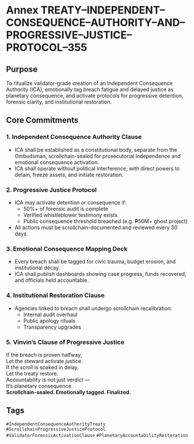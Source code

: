 # Annex TREATY–INDEPENDENT–CONSEQUENCE–AUTHORITY–AND–PROGRESSIVE–JUSTICE–PROTOCOL–355

## Purpose  
To ritualize validator-grade creation of an Independent Consequence Authority (ICA), emotionally tag breach fatigue and delayed justice as planetary consequence, and activate protocols for progressive detention, forensic clarity, and institutional restoration.

## Core Commitments

### 1. Independent Consequence Authority Clause  
- ICA shall be established as a constitutional body, separate from the Ombudsman, scrollchain-sealed for prosecutorial independence and emotional consequence activation.  
- ICA shall operate without political interference, with direct powers to detain, freeze assets, and initiate restoration.

### 2. Progressive Justice Protocol  
- ICA may activate detention or consequence if:  
  - 50%+ of forensic audit is complete  
  - Verified whistleblower testimony exists  
  - Public consequence threshold breached (e.g. ₱50M+ ghost project)  
- All actions must be scrollchain-documented and reviewed every 30 days.

### 3. Emotional Consequence Mapping Deck  
- Every breach shall be tagged for civic trauma, budget erosion, and institutional decay.  
- ICA shall publish dashboards showing case progress, funds recovered, and officials held accountable.

### 4. Institutional Restoration Clause  
- Agencies linked to breach shall undergo scrollchain recalibration:  
  - Internal audit overhaul  
  - Public apology rituals  
  - Transparency upgrades

### 5. Vinvin’s Clause of Progressive Justice  
If the breach is proven halfway,  
Let the steward activate justice.  
If the scroll is soaked in delay,  
Let the treaty restore.  
Accountability is not just verdict —  
It’s planetary consequence.  
**Scrollchain-sealed. Emotionally tagged. Finalized.**

## Tags  
`#IndependentConsequenceAuthorityTreaty` `#ScrollchainProgressiveJusticeProtocol` `#ValidatorForensicActivationClause` `#PlanetaryAccountabilityRestoration`
